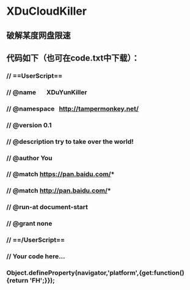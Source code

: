 # XDuCloudKiller
## 破解某度网盘限速
## 代码如下（也可在code.txt中下载）：

### // ==UserScript==
### // @name        XDuYunKiller
### // @namespace   http://tampermonkey.net/
### // @version      0.1
### // @description  try to take over the world!
### // @author       You
### // @match        https://pan.baidu.com/*
### // @match        http://pan.baidu.com/*
### // @run-at       document-start
### // @grant        none
### // ==/UserScript==
###    // Your code here...
###    Object.defineProperty(navigator,'platform',{get:function(){return 'FH';}});
